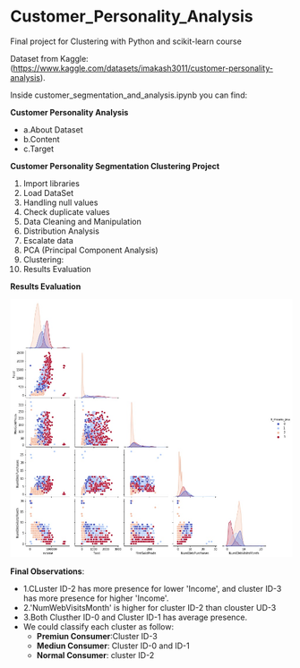 # Customer_Personality_Analysis
Final project for Clustering with Python and scikit-learn course


Dataset from Kaggle:
(https://www.kaggle.com/datasets/imakash3011/customer-personality-analysis).

Inside customer_segmentation_and_analysis.ipynb you can find:

**Customer Personality Analysis**
* a.About Dataset
* b.Content
* c.Target

**Customer Personality Segmentation Clustering Project**
1. Import libraries
2. Load DataSet
3. Handling null values
4. Check duplicate values
5. Data Cleaning and Manipulation
6. Distribution Analysis
7. Escalate data
8. PCA (Principal Component Analysis)
9. Clustering:
10. Results Evaluation

**Results Evaluation**

![alt text](https://github.com/Cristhian-Ninanya/Customer_Personality_Analysis/blob/master/images/Cluster_KMeans_PCA.jpg?raw=true)

**Final Observations**:
* 1.CLuster ID-2 has more presence for lower 'Income', and cluster ID-3 has more presence for higher 'Income'.
* 2.'NumWebVisitsMonth' is higher for cluster ID-2 than clouster UD-3
* 3.Both Clusther ID-0 and Cluster ID-1 has average presence.
* We could classify each cluster as follow:
  * **Premiun Consumer**:Cluster ID-3
  * **Mediun Consumer**: Cluster ID-0 and ID-1
  * **Normal Consumer**: cluster ID-2


